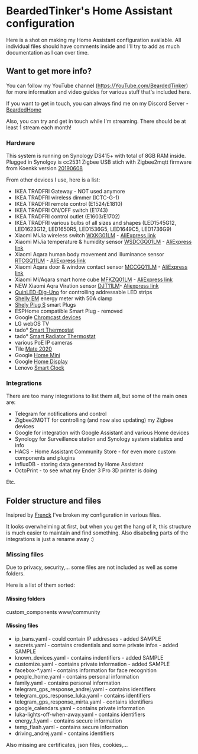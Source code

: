 # BeardedTinker's Home Assistant configuration

Here is a shot on making my Home Assistant configuration available.
All individual files should have comments inside and I'll try to add as much documentation as I can over time.

## Want to get more info?

You can follow my YouTube channel (https://YouTube.com/BeardedTinker) for more information and video guides for various stuff that's included here. 

If you want to get in touch, you can always find me on my Discord Server - [BeardedHome](https://discord.gg/W3xKtV) 

Also, you can try and get in touch while I'm streaming. There should be at least 1 stream each month!

### Hardware

This system is running on Synology DS415+ with total of 8GB RAM inside.
Plugged in Synolgoy is cc2531 Zigbee USB stich with Zigbee2mqtt firmware from Koenkk version [20190608](https://github.com/Koenkk/Z-Stack-firmware/raw/master/coordinator/Z-Stack_Home_1.2/bin/default/CC2531_DEFAULT_20190608.zip)

From other devices I use, here is a list:
- IKEA TRADFRI Gateway - NOT used anymore
- IKEA TRADFRI wireless dimmer (ICTC-G-1)
- IKEA TRADFRI remote control (E1524/E1810)
- IKEA TRADFRI ON/OFF switch (E1743)
- IKEA TRADFRI control outlet (E1603/E1702)
- IKEA TRADFRI various bulbs of all sizes and shapes (LED1545G12, LED1623G12, LED1650R5, LED1536G5, LED1649C5, LED1736G9)
- Xiaomi MiJia wireless switch [WXKG01LM](https://www.zigbee2mqtt.io/devices/WXKG01LM.html) - [AliExpress link](https://s.click.aliexpress.com/e/_dW7ZKDA)
- Xiaomi MiJia temperature & humidity sensor [WSDCGQ01LM](https://www.zigbee2mqtt.io/devices/WSDCGQ01LM.html) - [AliExpress link](https://s.click.aliexpress.com/e/_dUNSKG8)
- Xiaomi Aqara human body movement and illuminance sensor [RTCGQ11LM](https://www.zigbee2mqtt.io/devices/RTCGQ11LM.html) - [AliExpress link](https://s.click.aliexpress.com/e/_dTTUIzm)
- Xiaomi Aqara door & window contact sensor [MCCGQ11LM](https://www.zigbee2mqtt.io/devices/MCCGQ11LM.html) - [AliExpress link](https://www.aliexpress.com/item/32967550225.html)
- Xiaomi Mi/Aqara smart home cube [MFKZQ01LM](https://www.zigbee2mqtt.io/devices/MFKZQ01LM.html) - [AliExpress link](https://s.click.aliexpress.com/e/_dYCODwy)
- NEW Xiaomi Aqra Viration sensor [DJT11LM](https://www.zigbee2mqtt.io/devices/DJT11LM.html)- [Aliexpress link](https://s.click.aliexpress.com/e/_dYCODwy)
- [QuinLED-Dig-Uno](https://quinled.info/2018/09/15/quinled-dig-uno/) for controlling addressable LED strips 
- [Shelly EM](https://shelly.cloud/products/shelly-em-smart-home-automation-device/) energy meter with 50A clamp
- [Shely Plug S](https://shelly.cloud/products/shelly-plug-s-smart-home-automation-device/) smart Plugs
- ESPHome compatible Smart Plug - removed
- Google [Chromcast devices](https://store.google.com/gb/product/chromecast?hl=en-GB)
- LG webOS TV
- tado° [Smart Thermostat](https://www.tado.com/hr/)
- tado° [Smart Radiator Thermostat](https://www.tado.com/us/products/smart-radiator-valve)
- various PoE IP cameras 
- Tile [Mate 2020](https://www.thetileapp.com/en-us/store/tiles/mate)
- Google [Home Mini](https://store.google.com/gb/product/google_home_mini_first_gen?hl=en-GB)
- Google [Home Display](https://store.google.com/gb/product/google_nest_hub?hl=en-GB)
- Lenovo [Smart Clock](https://www.lenovo.com/us/en/smart-clock)

### Integrations

There are too many integrations to list them all, but some of the main ones are:
- Telegram for notifications and control
- Zigbee2MQTT for controlling (and now also updating) my Zigbee devices
- Google for integration with Google Assistant and various Home devices
- Synology for Surveillence station and Synology system statistics and info
- HACS - Home Assistant Community Store - for even more custom components and plugins
- influxDB - storing data generated by Home Assistant
- OctoPrint - to see what my Ender 3 Pro 3D printer is doing

Etc.

## Folder structure and files

Insipred by [Frenck](https://github.com/frenck/home-assistant-config) I've broken my configuration in various files.

It looks overwhelming at first, but when you get the hang of it, this structure is much easier to maintain and find something. Also disabeling parts of the integrations is just a rename away :)


### Missing files

Due to privacy, security,... some files are not included as well as some folders.

Here is a list of them sorted:
#### Missing folders
custom_components
www/community

#### Missing files
 - ip_bans.yaml - could contain IP addresses  - added SAMPLE
 - secrets.yaml - contains credentials and some private infos - added SAMPLE
 - known_devices.yaml - contains indentifiers  - added SAMPLE
 - customize.yaml - contains private information - added SAMPLE
 - facebox-*.yaml - contains information for face recognition
 - people_home.yaml - contains personal information
 - family.yaml - contains personal information
 - telegram_gps_response_andrej.yaml - contains identifiers
 - telegram_gps_response_luka.yaml - contains identifiers
 - telegram_gps_response_mirta.yaml - contains identifiers
 - google_calendars.yaml - contains private information
 - luka-lights-off-when-away.yaml - contains identifiers
 - energy_1.yaml - contains secure information
 - temp_flash.yaml - contains secure information
 - driving_andrej.yaml - contains identifiers

Also missing are certificates, json files, cookies,...